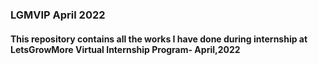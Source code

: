 ### LGMVIP April 2022

#### This repository contains all the works I have done during internship at LetsGrowMore Virtual Internship Program- April,2022
